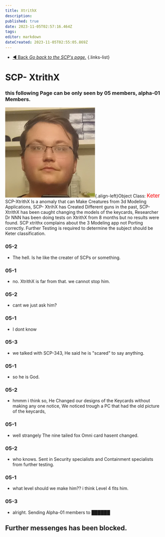 ```yaml
---
title: XtrithX
description: 
published: true
date: 2023-11-05T02:57:16.464Z
tags: 
editor: markdown
dateCreated: 2023-11-05T02:55:05.869Z
---
```


- [:arrow_backward: Back *Go back to the SCP's page.*](/en/game/scps#scps)
{.links-list}
# SCP- XtrithX
### this following Page can be only seen by 05 members, alpha-01 Members.
![xtrithx.jpg](/images/rooms/xtrithx.jpg){.align-left}Object Class</big>: <font color="#f70004"><big>Keter</big></font>
SCP-XtrithX Is a anomaly that can Make Creatures from 3d Modeling Applications, SCP- XtrihX has Created Different guns in the past, SCP- XtrithX has been caught changing the models of the keycards, Researcher Dr NNN has been doing tests on XtrithX from 8 months but no results were found. SCP xtrithx complains about the 3 Modeling app not Porting correctly. Further Testing is required to determine the subject should be Keter classification.
‎
‎
‎
‎
‎
‎
‎
‎
‎
### 05-2
- The hell. Is he like the creater of SCPs or something.
### 05-1 
- no. XtrithX is far from that. we cannot stop him.
### 05-2
- cant we just ask him?
### 05-1 
- I dont know
### 05-3
- we talked with SCP-343, He said he is "scared" to say anything.
### 05-1
- so he is God.
### 05-2 
- hmmm i think so, He Changed our designs of the Keycards without making any one notice, We noticed trough a PC that had the old picture of the keycards,
### 05-1 
- well strangely The nine tailed fox Omni card hasent changed.
### 05-2
- who knows. Sent in Security specialists and Containment specialists from further testing.
### 05-1 
- what level should we make him?? i think Level 4 fits him.
### 05-3
- alright. Sending Alpha-01 members to ██████

## Further messenges has been blocked.